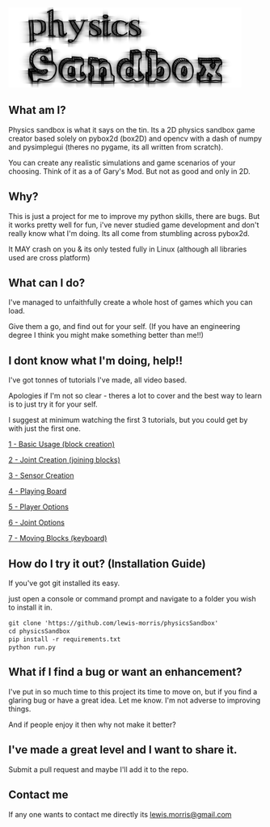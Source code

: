 ![Logo](logo.png)

## What am I?

Physics sandbox is what it says on the tin. Its a 2D physics sandbox game creator based solely on pybox2d (box2D) and 
opencv with a dash of numpy and pysimplegui (theres no pygame, its all written from scratch).

You can create any realistic simulations and game scenarios of your choosing. Think of it as a of
Gary's Mod. But not as good and only in 2D.

## Why?

This is just a project for me to improve my python skills, there are bugs. But it works pretty well for fun, i've never
studied game development and don't really know what I'm doing. Its all come from stumbling across pybox2d.

It MAY crash on you & its only tested fully in Linux (although all libraries used are cross platform)

## What can I do?

I've managed to unfaithfully create a whole host of games which you can load. 

Give them a go, and find out for your self. (If you have an engineering degree I think you might make something better
than me!!)

## I dont know what I'm doing, help!!

I've got tonnes of tutorials I've made, all video based.

Apologies if I'm not so clear - theres a lot to cover and the best way to learn is to just try it for your self.

I suggest at minimum watching the first 3 tutorials, but you could get by with just the first one.


[1 - Basic Usage (block creation)](https://youtu.be/CH1u0otXFXI)

[2 - Joint Creation (joining blocks)](https://youtu.be/BK77i5TU8G8)

[3 - Sensor Creation](https://youtu.be/gW_y8BByAQ4)

[4 - Playing Board](https://youtu.be/hI7d_xic18U)

[5 - Player Options](https://youtu.be/Csu8bPZBR_8)

[6 - Joint Options](https://youtu.be/x3dLDfvPslA)

[7 - Moving Blocks (keyboard)](https://youtu.be/MOCnTr8Zbnk)


## How do I try it out?  (Installation Guide)

If you've got git installed its easy.

just open a console or command prompt and navigate to a folder you wish to install it in.

```
git clone 'https://github.com/lewis-morris/physicsSandbox'
cd physicsSandbox
pip install -r requirements.txt
python run.py
```

## What if I find a bug or want an enhancement?

I've put in so much time to this project its time to move on, but if you find a glaring bug or have a great idea. Let 
me know. I'm not adverse to improving things. 

And if people enjoy it then why not make it better?

## I've made a great level and I want to share it.

Submit a pull request and maybe I'll add it to the repo.

## Contact me

If any one wants to contact me directly its lewis.morris@gmail.com
